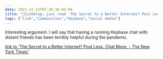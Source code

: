 ```yaml
---
date: 2021-11-12T07:28:38-05:00
title: "🔗linkblog: just read 'The Secret to a Better Internet? Post Less, Chat More. - The New York Times'"
tags: ["link","Communities","Keybase","social media"]
---
```

Interesting argument. I will say that having a running Keybase chat with distant friends has been terribly helpful during the pandemic.
 
[link to 'The Secret to a Better Internet? Post Less, Chat More. - The New York Times'](https://www.nytimes.com/2021/11/12/style/social-media-chat.html)
